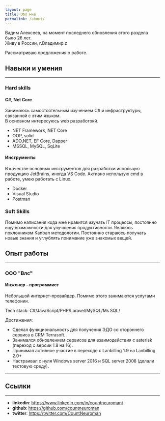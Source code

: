 ```yaml
---
layout: page
title: Обо мне
permalink: /about/
---
```


Вадим Алексеев, на момент последнего обновления этого раздела было 26 лет.  
Живу в России, г.Владимир.z

Рассматриваю предложения о работе.

## Навыки и умения

---

### Hard skills

#### C#, Net Core

Занимаюсь самостоятельным изучением C# и инфраструктуры, связанной с этим языком.  
В основном интересуюсь web разработокй.

* NET Framework, NET Core
* OOP, solid
* ADO,NET, EF Core, Dapper
* MSSQL, MySQL, SqLite

#### Инструменты

В качестве основных инструментов для разработки использую продукцию JetBrains, иногда VS Code.
Активно использую cmd в работе, умею работать с Linux.
* Docker
* Visual Studio
* Postman

### Soft Skills

Помимо написания кода мне нравится изучать IT процессы, постоянно ищу возможности
для улучшения продуктивности. Являюсь поклонником Kanban методологии.
Постоянно стараюсь получать новые знания и углублять понимание уже знакомых вещей.


## Опыт работы

---

### ООО "Влс"

#### Инженер - программист
Небольшой интернет-провайдер. Помимо этого занимаются услугами телефонии. 

Tech stack: C#/JavaScript/PHP/Laravel/MySQL/Ms SQL/  

Достижения:  
* Сделал функциональность для получения ЭДО со стороннего сервиса в CRM Terrasoft.  
* Занимался обновлением сервисов для взаимодействия с asterisk (переход с версии 1.8 на 16).  
* Принимал активное участие в переходе с Lanbilling 1.9 на Lanbilling 2.0+  
* Настраивал с нуля Windows server 2016 и SQL server 2008 (делали тестовую среду).

---

## Ссылки

---
* **linkedin**: https://www.linkedin.com/in/countneuroman/
* **github**: https://github.com/countneuroman
* **twitter**: https://twitter.com/CountNeuroman